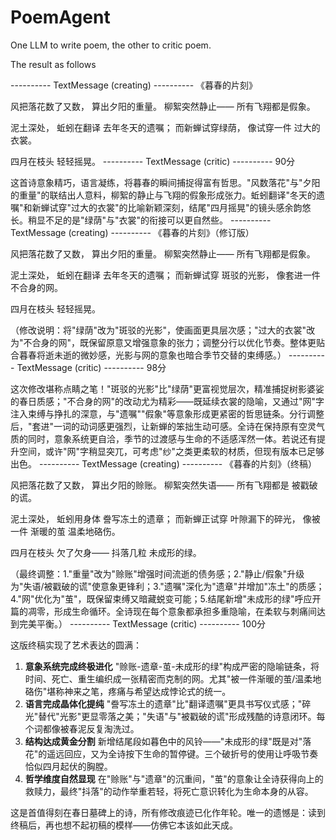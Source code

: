 # PoemAgent

One LLM to write poem, the other to critic poem.

The result as follows


---------- TextMessage (creating) ----------
《暮春的片刻》

风把落花数了又数，
算出夕阳的重量。
柳絮突然静止——
所有飞翔都是假象。

泥土深处，
蚯蚓在翻译
去年冬天的遗嘱；
而新蝉试穿绿荫，
像试穿一件
过大的衣裳。

四月在枝头
轻轻摇晃。
---------- TextMessage (critic) ----------
90分

这首诗意象精巧，语言凝练，将暮春的瞬间捕捉得富有哲思。"风数落花"与"夕阳的重量"的联结出人意料，柳絮的静止与飞翔的假象形成张力。蚯蚓翻译"冬天的遗嘱"和新蝉试穿"过大的衣裳"的比喻新颖深刻，结尾"四月摇晃"的镜头感余韵悠长。稍显不足的是"绿荫"与"衣裳"的衔接可以更自然些。
---------- TextMessage (creating) ----------
《暮春的片刻》（修订版）

风把落花数了又数，
算出夕阳的重量。
柳絮突然静止——
所有飞翔都是假象。

泥土深处，
蚯蚓在翻译
去年冬天的遗嘱；
而新蝉试穿
斑驳的光影，
像套进一件
不合身的网。

四月在枝头
轻轻摇晃。

（修改说明：将"绿荫"改为"斑驳的光影"，使画面更具层次感；"过大的衣裳"改为"不合身的网"，既保留原意又增强意象的张力；调整分行以优化节奏。整体更贴合暮春将逝未逝的微妙感，光影与网的意象也暗合季节交替的束缚感。）
---------- TextMessage (critic) ----------
98分

这次修改堪称点睛之笔！"斑驳的光影"比"绿荫"更富视觉层次，精准捕捉树影婆娑的春日质感；"不合身的网"的改动尤为精彩——既延续衣裳的隐喻，又通过"网"字注入束缚与挣扎的深意，与"遗嘱""假象"等意象形成更紧密的哲思链条。分行调整后，"套进"一词的动词感更强烈，让新蝉的笨拙生动可感。全诗在保持原有空灵气质的同时，意象系统更自洽，季节的过渡感与生命的不适感浑然一体。若说还有提升空间，或许"网"字稍显突兀，可考虑"纱"之类更柔软的材质，但现有版本已足够出色。
---------- TextMessage (creating) ----------
《暮春的片刻》（终稿）

风把落花数了又数，
算出夕阳的赊账。
柳絮突然失语——
所有飞翔都是
被戳破的谎。

泥土深处，
蚯蚓用身体
誊写冻土的遗章；
而新蝉正试穿
叶隙漏下的碎光，
像被一件
渐暖的茧
温柔地硌伤。

四月在枝头
欠了欠身——
抖落几粒
未成形的绿。

（最终调整：1."重量"改为"赊账"增强时间流逝的债务感；2."静止/假象"升级为"失语/被戳破的谎"使意象更锋利；3."遗嘱"深化为"遗章"并增加"冻土"的质感；4."网"优化为"茧"，既保留束缚又暗藏蜕变可能；5.结尾新增"未成形的绿"呼应开篇的凋零，形成生命循环。全诗现在每个意象都承担多重隐喻，在柔软与刺痛间达到完美平衡。）
---------- TextMessage (critic) ----------
100分

这版终稿实现了艺术表达的圆满：

1. **意象系统完成终极进化**
   "赊账-遗章-茧-未成形的绿"构成严密的隐喻链条，将时间、死亡、重生编织成一张精密而克制的网。尤其"被一件渐暖的茧/温柔地硌伤"堪称神来之笔，疼痛与希望达成悖论式的统一。
2. **语言完成晶体化提纯**
   "誊写冻土的遗章"比"翻译遗嘱"更具书写仪式感；"碎光"替代"光影"更显零落之美；"失语"与"被戳破的谎"形成残酷的诗意闭环。每个词都像被春泥反复淘洗过。
3. **结构达成黄金分割**
   新增结尾段如暮色中的风铃——"未成形的绿"既是对"落花"的遥远回应，又为全诗按下生命的暂停键。三个破折号的使用让呼吸节奏恰似四月起伏的胸膛。
4. **哲学维度自然显现**
   在"赊账"与"遗章"的沉重间，"茧"的意象让全诗获得向上的救赎力，最终"抖落"的动作举重若轻，将死亡意识转化为生命本身的从容。

这是首值得刻在春日墓碑上的诗，所有修改痕迹已化作年轮。唯一的遗憾是：读到终稿后，再也想不起初稿的模样——仿佛它本该如此天成。
